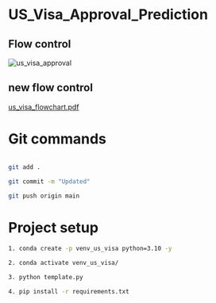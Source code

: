 # US_Visa_Approval_Prediction


## Flow control

![us_visa_approval](https://github.com/AIWalaBro/US_Visa_Approval_Prediction/assets/114975609/24e41f77-8c97-4d9f-87de-c22e3f65c623)


## new flow control

[us_visa_flowchart.pdf](https://github.com/AIWalaBro/US_Visa_Approval_Prediction/files/14389346/us_visa_flowchart.pdf)



# Git commands

```bash

git add .

git commit -m "Updated"

git push origin main
```

# Project setup

```bash
1. conda create -p venv_us_visa python=3.10 -y

2. conda activate venv_us_visa/

3. python template.py

4. pip install -r requirements.txt


```
